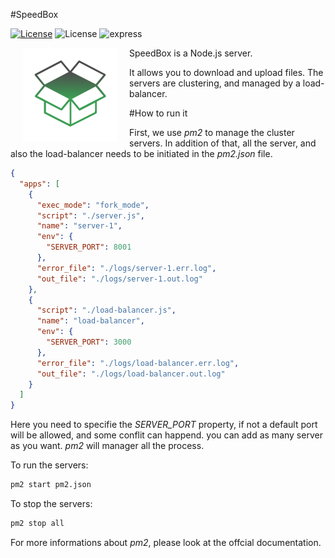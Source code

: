 #SpeedBox

[![License](https://img.shields.io/node/v/gh-badges.svg)](http://nodejs.org)
![License](https://img.shields.io/packagist/l/doctrine/orm.svg)
![express](https://img.shields.io/badge/express-yes-orange.svg)

[<img align="left" src="logo.png" hspace="20">](#logo) SpeedBox is a Node.js server.


It allows you to download and upload files.
The servers are clustering, and managed by a load-balancer.



#How to run it

First, we use *pm2* to manage the cluster servers.
In addition of that, all the server, and also the load-balancer needs to be initiated in the *pm2.json* file.

```json
{
  "apps": [
    {
      "exec_mode": "fork_mode",
      "script": "./server.js",
      "name": "server-1",
      "env": {
        "SERVER_PORT": 8001
      },
      "error_file": "./logs/server-1.err.log",
      "out_file": "./logs/server-1.out.log"
    },
    {
      "script": "./load-balancer.js",
      "name": "load-balancer",
      "env": {
        "SERVER_PORT": 3000
      },
      "error_file": "./logs/load-balancer.err.log",
      "out_file": "./logs/load-balancer.out.log"
    }
  ]
}
```

Here you need to specifie the *SERVER_PORT* property, if not a default port will be allowed, and some conflit can happend.
you can add as many server as you want. *pm2* will manager all the process.

To run the servers:
```bash
pm2 start pm2.json
```

To stop the servers: 
```bash
pm2 stop all
```

For more informations about *pm2*, please look at the offcial documentation.
